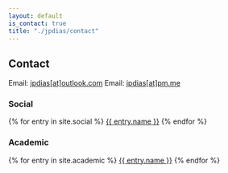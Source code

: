 ```yaml
---
layout: default
is_contact: true
title: "./jpdias/contact"
---
```


## Contact

<i class="far fa-envelope"></i> Email: [jpdias[at]outlook.com](mailto:jpdias@outlook.com)
<i class="far fa-envelope"></i> Email: [jpdias[at]pm.me](mailto:jpdias@pm.me)

### Social

{% for entry in site.social %}
<a href="{{ entry.url }}" target="_blank"><i class="{{ entry.icon }}"></i> {{ entry.name }}</a>
{% endfor %}

### Academic

{% for entry in site.academic %}
<a href="{{ entry.url }}" target="_blank"><i class="{{ entry.icon }}"></i> {{ entry.name }}</a>
{% endfor %}
